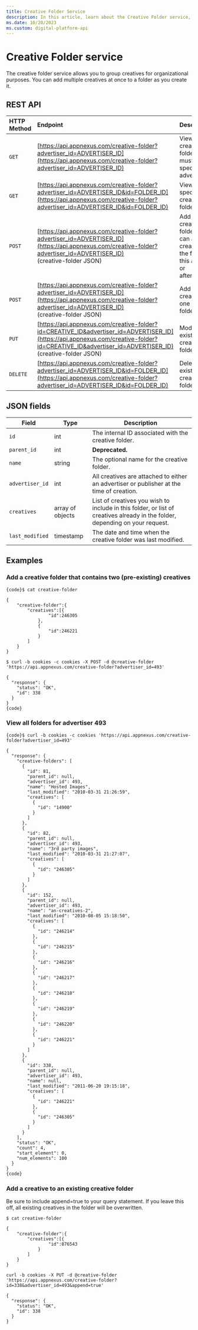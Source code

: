 ```yaml
---
title: Creative Folder Service
description: In this article, learn about the Creative Folder service, their JSON fields, and REST API with thorough examples.
ms.date: 10/28/2023
ms.custom: digital-platform-api
---
```


# Creative Folder service

The creative folder service allows you to group creatives for organizational purposes. You can add multiple creatives at once to a
folder as you create it.

## REST API

| HTTP Method | Endpoint | Description |
|:---|:---|:---|
| `GET` | [https://api.appnexus.com/creative-folder?advertiser_id=ADVERTISER_ID](https://api.appnexus.com/creative-folder?advertiser_id=ADVERTISER_ID) | View all creative folders (you must specify advertiser). |
| `GET` | [https://api.appnexus.com/creative-folder?advertiser_id=ADVERTISER_ID&id=FOLDER_ID](https://api.appnexus.com/creative-folder?advertiser_id=ADVERTISER_ID&id=FOLDER_ID) | View a specific creative folder. |
| `POST` | [https://api.appnexus.com/creative-folder?advertiser_id=ADVERTISER_ID](https://api.appnexus.com/creative-folder?advertiser_id=ADVERTISER_ID)<br>(creative-folder JSON) | Add a new creative folder (you can add creatives to the folder in this action or afterwards). |
| `POST` | [https://api.appnexus.com/creative-folder?advertiser_id=ADVERTISER_ID](https://api.appnexus.com/creative-folder?advertiser_id=ADVERTISER_ID)<br>(creative-folder JSON) | Add a new creative to one of your folders. |
| `PUT` | [https://api.appnexus.com/creative-folder?id=CREATIVE_ID&advertiser_id=ADVERTISER_ID](https://api.appnexus.com/creative-folder?id=CREATIVE_ID&advertiser_id=ADVERTISER_ID)<br>(creative-folder JSON) | Modify an existing creative folder. |
| `DELETE` | [https://api.appnexus.com/creative-folder?advertiser_id=ADVERTISER_ID&id=FOLDER_ID](https://api.appnexus.com/creative-folder?advertiser_id=ADVERTISER_ID&id=FOLDER_ID) | Delete an existing creative folder. |

## JSON fields

| Field | Type | Description |
|---|---|---|
| `id` | int | The internal ID associated with the creative folder. |
| `parent_id` | int | **Deprecated.** |
| `name` | string | The optional name for the creative folder. |
| `advertiser_id` | int | All creatives are attached to either an advertiser or publisher at the time of creation. |
| `creatives` | array of objects | List of creatives you wish to include in this folder, or list of creatives already in the folder, depending on your request. |
| `last_modified` | timestamp | The date and time when the creative folder was last modified. |

## Examples

### Add a creative folder that contains two (pre-existing) creatives

```
{code}$ cat creative-folder

{
    "creative-folder":{
        "creatives":[{
                "id":246305
            },
            {
                "id":246221
            }
        ]
    }
}

$ curl -b cookies -c cookies -X POST -d @creative-folder 'https://api.appnexus.com/creative-folder?advertiser_id=493'

{
  "response": {
    "status": "OK",
    "id": 338
  }
}
{code}
```

### View all folders for advertiser 493

```
{code}$ curl -b cookies -c cookies 'https://api.appnexus.com/creative-folder?advertiser_id=493'

{
  "response": {
    "creative-folders": [
      {
        "id": 81,
        "parent_id": null,
        "advertiser_id": 493,
        "name": "Hosted Images",
        "last_modified": "2010-03-31 21:26:59",
        "creatives": [
          {
            "id": "14900"
          }
        ]
      },
      {
        "id": 82,
        "parent_id": null,
        "advertiser_id": 493,
        "name": "3rd party images",
        "last_modified": "2010-03-31 21:27:07",
        "creatives": [
          {
            "id": "246305"
          }
        ]
      },
      {
        "id": 152,
        "parent_id": null,
        "advertiser_id": 493,
        "name": "an-creatives-2",
        "last_modified": "2010-08-05 15:18:50",
        "creatives": [
          {
            "id": "246214"
          },
          {
            "id": "246215"
          },
          {
            "id": "246216"
          },
          {
            "id": "246217"
          },
          {
            "id": "246218"
          },
          {
            "id": "246219"
          },
          {
            "id": "246220"
          },
          {
            "id": "246221"
          }
        ]
      },
      {
        "id": 338,
        "parent_id": null,
        "advertiser_id": 493,
        "name": null,
        "last_modified": "2011-06-20 19:15:18",
        "creatives": [
          {
            "id": "246221"
          },
          {
            "id": "246305"
          }
        ]
      }
    ],
    "status": "OK",
    "count": 4,
    "start_element": 0,
    "num_elements": 100
  }
}
{code}
```

### Add a creative to an existing creative folder

Be sure to include append=true to your query statement. If you leave this off, all existing creatives in the folder will be overwritten.

```
$ cat creative-folder

{
    "creative-folder":{
        "creatives":[{
                "id":876543
            }
        ]
    }
}

curl -b cookies -X PUT -d @creative-folder 'https://api.appnexus.com/creative-folder?id=338&advertiser_id=493&append=true'

{
  "response": {
    "status": "OK",
    "id": 338
  }
}
```
